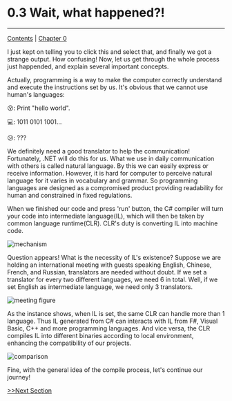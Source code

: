 # 0.3 Wait, what happened?!

<hr>

[Contents](/Contents.md) | [Chapter 0](../Chp_0.md)

I just kept on telling you to click this and select that, and finally we got a strange output. How confusing! Now, let us get through the whole process just happended, and explain several important concepts.

Actually, programming is a way to make the computer correctly understand and execute the instructions set by us. It's obvious that we cannot use human's languages:

:open_mouth:: Print "hello world".

:computer:: 1011 0101 1001...

:confused:: ???

We definitely need a good translator to help the communication! Fortunately, .NET will do this for us. What we use in daily communication with others is called natural language. By this we can easily express or receive information. However, it is hard for computer to perceive natural language for it varies in vocabulary and grammar. So programming languages are designed as a compromised product providing readability for human and constrained in fixed regulations.

When we finished our code and press 'run' button, the C# compiler will turn your code into intermediate language(IL), which will then be taken by common language runtime(CLR). CLR's duty is converting IL into machine code.

![mechanism]()

Question appears! What is the necessity of IL's existence? Suppose we are holding an international meeting with guests speaking English, Chinese, French, and Russian, translators are needed without doubt. If we set a translator for every two different languages, we need 6 in total. Well, if we set English as intermediate language, we need only 3 translators.

![meeting figure]()

As the instance shows, when IL is set, the same CLR can handle more than 1 language. Thus IL generated from C# can interacts with IL from F#, Visual Basic, C++ and more programming languages. And vice versa, the CLR compiles IL into different binaries according to local environment, enhancing the compatibility of our projects.

![comparison]()

Fine, with the general idea of the compile process, let's continue our journey!

[>>Next Section](/Chatper_1/Chp_1.md)